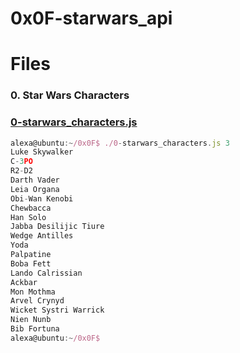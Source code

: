 # 0x0F-starwars_api

# Files

### 0. Star Wars Characters
### [0-starwars_characters.js](https://github.com/Ineffable22/holbertonschool-interview/blob/main/0x0F-starwars_api/0-starwars_characters.js)

```JavaScript
alexa@ubuntu:~/0x0F$ ./0-starwars_characters.js 3
Luke Skywalker
C-3PO
R2-D2
Darth Vader
Leia Organa
Obi-Wan Kenobi
Chewbacca
Han Solo
Jabba Desilijic Tiure
Wedge Antilles
Yoda
Palpatine
Boba Fett
Lando Calrissian
Ackbar
Mon Mothma
Arvel Crynyd
Wicket Systri Warrick
Nien Nunb
Bib Fortuna
alexa@ubuntu:~/0x0F$ 
```

